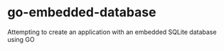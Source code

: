 # go-embedded-database
Attempting to create an application with an embedded SQLite database using GO
